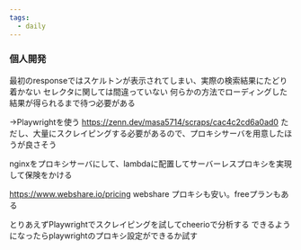 ```yaml
---
tags:
  - daily
---
```

### 個人開発
最初のresponseではスケルトンが表示されてしまい、実際の検索結果にたどり着かない
セレクタに関しては間違っていない
何らかの方法でローディングした結果が得られるまで待つ必要がある

→Playwrightを使う
https://zenn.dev/masa5714/scraps/cac4c2cd6a0ad0
ただし、大量にスクレイピングする必要があるので、プロキシサーバを用意したほうが良さそう

nginxをプロキシサーバにして、lambdaに配置してサーバーレスプロキシを実現して保険をかける

https://www.webshare.io/pricing
webshare プロキシも安い。freeプランもある

とりあえずPlaywrightでスクレイピングを試してcheerioで分析する
できるようになったらplaywrightのプロキシ設定ができるか試す
